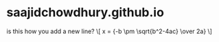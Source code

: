 # saajidchowdhury.github.io
<script type="text/javascript"
        src="https://cdnjs.cloudflare.com/ajax/libs/mathjax/2.7.0/MathJax.js?config=TeX-AMS_CHTML"></script>
is this how you add a new line?
\\[ x = {-b \pm \sqrt{b^2-4ac} \over 2a} \\]
